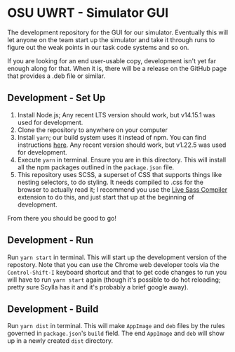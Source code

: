 # OSU UWRT - Simulator GUI
The development repository for the GUI for our simulator. Eventually this will let anyone on the team start up the simulator and take it through runs to figure out the weak points in our task code systems and so on. 

If you are looking for an end user-usable copy, development isn't yet far enough along for that. When it is, there will be a release on the GitHub page that provides a .deb file or similar.

## Development - Set Up
1. Install Node.js; Any recent LTS version should work, but v14.15.1 was used for development. 
2. Clone the repository to anywhere on your computer
3. Install `yarn`; our build system uses it instead of npm. You can find instructions [here](https://classic.yarnpkg.com/en/docs/install/#debian-stable). Any recent version should work, but v1.22.5 was used for development.
4. Execute `yarn` in terminal. Ensure you are in this directory. This will install all the npm packages outlined in the `package.json` file.
5. This repository uses SCSS, a superset of CSS that supports things like nesting selectors, to do styling. It needs compiled to .css for the browser to actually read it; I recommend you use the [Live Sass Compiler](https://marketplace.visualstudio.com/items?itemName=ritwickdey.live-sass) extension to do this, and just start that up at the beginning of development.

From there you should be good to go!

## Development - Run
Run `yarn start` in terminal. This will start up the development version of the repostory. Note that you can use the Chrome web developer tools via the `Control-Shift-I` keyboard shortcut and that to get code changes to run you will have to run `yarn start` again (though it's possible to do hot reloading; pretty sure Scylla has it and it's probably a brief google away).

## Development - Build
Run `yarn dist` in terminal. This will make `AppImage` and `deb` files by the rules governed in `package.json`'s `build` field. The end `AppImage` and `deb` will show up in a newly created `dist` directory.
